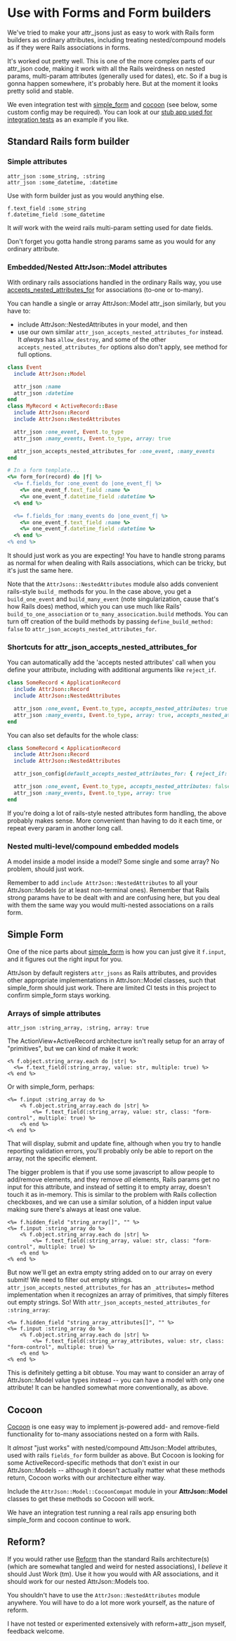 # Use with Forms and Form builders

We've tried to make your attr_jsons just as easy to work with Rails form builders as ordinary attributes, including treating nested/compound models as if they were Rails associations in forms.

It's worked out pretty well. This is one of the more complex parts of our attr_json code, making it work with all the Rails weirdness on nested params, multi-param attributes (generally used for dates), etc. So if a bug is gonna happen somewhere, it's probably here. But at the moment it looks pretty solid and stable.

We even integration test with [simple_form](https://github.com/plataformatec/simple_form) and [cocoon](https://github.com/nathanvda/cocoon) (see below, some custom config may be required).
You can look at our [stub app used for integration tests](../spec/internal) as an example if you like.

## Standard Rails form builder

### Simple attributes

    attr_json :some_string, :string
    attr_json :some_datetime, :datetime

Use with form builder just as you would anything else.

    f.text_field :some_string
    f.datetime_field :some_datetime

It _will_ work with the weird rails multi-param setting used for date fields.

Don't forget you gotta handle strong params same as you would for any ordinary attribute.


### Embedded/Nested AttrJson::Model attributes

With ordinary rails associations handled in the ordinary Rails way, you use [accepts_nested_attributes_for](http://api.rubyonrails.org/classes/ActiveRecord/NestedAttributes/ClassMethods.html) for associations (to-one or to-many).

You can handle a single or array AttrJson::Model attr_json similarly, but you have to:

* include AttrJson::NestedAttributes in your model, and then
* use our own similar `attr_json_accepts_nested_attributes_for` instead.  It _always_ has `allow_destroy`, and some of the other `accepts_nested_attributes_for` options also don't apply, see method for full options.

```ruby
class Event
  include AttrJson::Model

  attr_json :name
  attr_json :datetime
end
class MyRecord < ActiveRecord::Base
  include AttrJson::Record
  include AttrJson::NestedAttributes

  attr_json :one_event, Event.to_type
  attr_json :many_events, Event.to_type, array: true

  attr_json_accepts_nested_attributes_for :one_event, :many_events
end

# In a form template...
<%= form_for(record) do |f| %>
  <%= f.fields_for :one_event do |one_event_f| %>
    <%= one_event_f.text_field :name %>
    <%= one_event_f.datetime_field :datetime %>
  <% end %>

  <%= f.fields_for :many_events do |one_event_f| %>
    <%= one_event_f.text_field :name %>
    <%= one_event_f.datetime_field :datetime %>
  <% end %>
<% end %>
```

It should just work as you are expecting! You have to handle strong params as normal for when dealing with Rails associations, which can be tricky, but it's just the same here.

Note that the `AttrJsons::NestedAttributes` module also adds convenient rails-style `build_` methods for you.  In the case above, you get a `build_one_event` and `build_many_event` (note singularization, cause that's how Rails does) method, which you can use much like Rails' `build_to_one_association` or `to_many_assocication.build` methods. You can turn off creation of the build methods by passing `define_build_method: false` to `attr_json_accepts_nested_attributes_for`.

### Shortcuts for attr_json_accepts_nested_attributes_for

You can automatically add the 'accepts nested attributes' call when you define your attribute, including with additional arguments like `reject_if`.

```ruby
class SomeRecord < ApplicationRecord
  include AttrJson::Record
  include AttrJson::NestedAttributes

  attr_json :one_event, Event.to_type, accepts_nested_attributes: true
  attr_json :many_events, Event.to_type, array: true, accepts_nested_attributes: { reject_if: :all_blank }
end
```

You can also set defaults for the whole class:

```ruby
class SomeRecord < ApplicationRecord
  include AttrJson::Record
  include AttrJson::NestedAttributes

  attr_json_config(default_accepts_nested_attributes_for: { reject_if: :all_blank })

  attr_json :one_event, Event.to_type, accepts_nested_attributes: false # override default
  attr_json :many_events, Event.to_type, array: true
end
```

If you're doing a lot of rails-style nested attributes form handling, the above probably makes sense. More convenient than having to do it each time, or repeat every param in another
long call.

### Nested multi-level/compound embedded models

A model inside a model inside a model?  Some single and some array? No problem, should just work.

Remember to add `include AttrJson::NestedAttributes` to all your AttrJson::Models (or at least non-terminal ones). Remember that Rails strong params have to be dealt with and are confusing here, but you deal with them the same way you would multi-nested associations on a rails form.

## Simple Form

One of the nice parts about [simple_form](https://github.com/plataformatec/simple_form) is how you can just give it `f.input`, and it figures out the right input for you.

AttrJson by default registers  `attr_jsons` as Rails attributes, and provides other appropriate implementations in AttrJson::Model classes, such that simple_form should just work. There are limited CI tests in this project to confirm simple_form stays working.


### Arrays of simple attributes

    attr_json :string_array, :string, array: true

The ActionView+ActiveRecord architecture isn't really setup for an array of "primitives", but we can kind of make it work:

    <% f.object.string_array.each do |str| %>
      <%= f.text_field(:string_array, value: str, multiple: true) %>
    <% end %>

Or with simple_form, perhaps:

    <%= f.input :string_array do %>
        <% f.object.string_array.each do |str| %>
            <%= f.text_field(:string_array, value: str, class: "form-control", multiple: true) %>
        <% end %>
    <% end %>

That will display, submit and update fine, although when you try to handle reporting validation errors, you'll probably only be able to report on the array, not the specific element.

The bigger problem is that if you use some javascript to allow people to add/remove elements,
and they remove _all_ elements, Rails params get no input for this attribute, and instead of setting it to empty array, doesn't touch it as in-memory. This is similar to the problem
with Rails collection checkboxes, and we can use a similar solution, of a hidden input value
making sure there's always at least one value.

    <%= f.hidden_field "string_array[]", "" %>
    <%= f.input :string_array do %>
        <% f.object.string_array.each do |str| %>
            <%= f.text_field(:string_array, value: str, class: "form-control", multiple: true) %>
        <% end %>
    <% end %>

But now we'll get an extra empty string added on to our array on every submit! We need to filter
out empty strings. `attr_json_accepts_nested_attributes_for` has an `_attributes=` method implementation when it recognizes an array of primitives, that simply filteres out empty strings. So! With `attr_json_accepts_nested_attributes_for :string_array`:

    <%= f.hidden_field "string_array_attributes[]", "" %>
    <%= f.input :string_array do %>
        <% f.object.string_array.each do |str| %>
            <%= f.text_field(:string_array_attributes, value: str, class: "form-control", multiple: true) %>
        <% end %>
    <% end %>

This is definitely getting a bit obtuse. You may want to consider an array of AttrJson::Model value types instead -- you can have a model with only one attribute! It can be handled somewhat more conventionally, as above.

## Cocoon

[Cocoon](https://github.com/nathanvda/cocoon) is one easy way to implement js-powered add- and remove-field functionality for to-many associations nested on a form with Rails.

It _almost_ "just works" with nested/compound AttrJson::Model attributes, used with rails `fields_for` form builder as above. But Cocoon is looking for some ActiveRecord-specific methods that don't exist in our AttrJson::Models -- although it doesn't actually matter what these methods return, Cocoon works with our architecture either way.

Include the `AttrJson::Model::CocoonCompat` module in your **AttrJson::Model** classes to get these methods so Cocoon will work.

We have an integration test running a real rails app ensuring both simple_form and cocoon continue to work.

## Reform?

If you would rather use [Reform](https://github.com/trailblazer/reform) than the standard Rails architecture(s) (which are somewhat tangled and weird for nested associations), I _believe_ it should Just Work (tm). Use it how you would with AR associations, and it should work for our nested AttrJson::Models too.

You shouldn't have to use the `AttrJson::NestedAttributes` module anywhere. You will have to do a lot more work yourself, as the nature of reform.

I have not tested or experimented extensively with reform+attr_json myself, feedback welcome.
